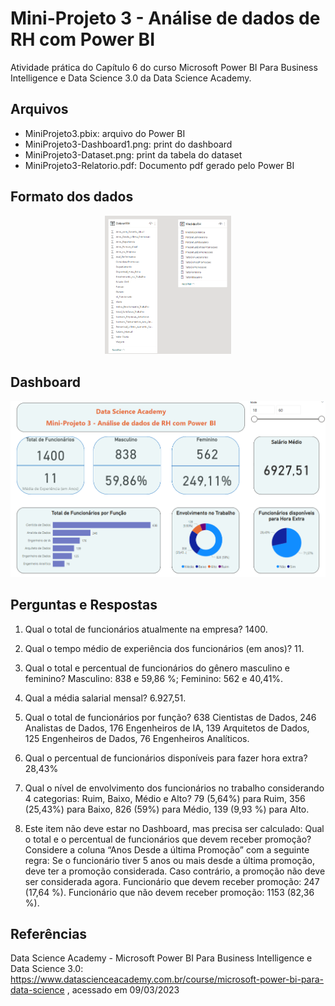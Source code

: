 # Mini-Projeto 3 - Análise de dados de RH com Power BI

Atividade prática do Capítulo 6 do curso Microsoft Power BI Para Business Intelligence e Data Science 3.0 da Data Science Academy.

## Arquivos
- MiniProjeto3.pbix: arquivo do Power BI
- MiniProjeto3-Dashboard1.png: print do dashboard
- MiniProjeto3-Dataset.png: print da tabela do dataset
- MiniProjeto3-Relatorio.pdf: Documento pdf gerado pelo Power BI


## Formato dos dados
<div style="text-align: center;">
    <img src="MiniProjeto3-Dataset.PNG" width="40%"/>
</div>

## Dashboard
<div style="text-align: center;">
    <img src="MiniProjeto3-Dashboard1.PNG"/>
</div>

## Perguntas e Respostas

1. Qual o total de funcionários atualmente na empresa? 1400.


2. Qual o tempo médio de experiência dos funcionários (em anos)? 11.


3. Qual o total e percentual de funcionários do gênero masculino e feminino? Masculino: 838 e 59,86 %; Feminino: 562 e 40,41%.


4. Qual a média salarial mensal? 6.927,51.


5. Qual o total de funcionários por função? 638 Cientistas de Dados, 246 Analistas de Dados, 176 Engenheiros de IA, 139 Arquitetos de Dados, 125 Engenheiros de Dados, 76 Engenheiros Analíticos.


6. Qual o percentual de funcionários disponíveis para fazer hora extra? 28,43%


7. Qual o nível de envolvimento dos funcionários no trabalho considerando 4 categorias: Ruim, Baixo, Médio e Alto? 79 (5,64%) para Ruim, 356 (25,43%) para Baixo, 826 (59%) para Médio, 139 (9,93 %) para Alto.


8. Este item não deve estar no Dashboard, mas precisa ser calculado: Qual o total e o percentual de funcionários que devem receber promoção? Considere a coluna “Anos Desde a última Promoção” com a seguinte regra: Se o funcionário tiver 5 anos ou mais desde a última promoção, deve ter a promoção considerada. Caso contrário, a promoção não deve ser considerada agora.
Funcionário que devem receber promoção: 247 (17,64 %).
Funcionário que não devem receber promoção: 1153 (82,36 %).


## Referências
Data Science Academy - Microsoft Power BI Para Business Intelligence e Data Science 3.0: https://www.datascienceacademy.com.br/course/microsoft-power-bi-para-data-science , acessado em 09/03/2023

